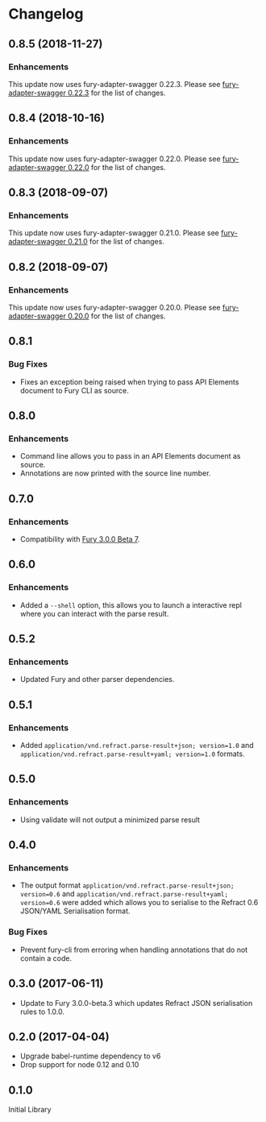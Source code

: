 # Changelog

## 0.8.5 (2018-11-27)

### Enhancements

This update now uses fury-adapter-swagger 0.22.3. Please see
[fury-adapter-swagger 0.22.3](https://github.com/apiaryio/fury-adapter-swagger/releases/tag/v0.22.3)
for the list of changes.

## 0.8.4 (2018-10-16)

### Enhancements

This update now uses fury-adapter-swagger 0.22.0. Please see
[fury-adapter-swagger 0.22.0](https://github.com/apiaryio/fury-adapter-swagger/releases/tag/v0.22.0)
for the list of changes.

## 0.8.3 (2018-09-07)

### Enhancements

This update now uses fury-adapter-swagger 0.21.0. Please see
[fury-adapter-swagger 0.21.0](https://github.com/apiaryio/fury-adapter-swagger/releases/tag/v0.21.0)
for the list of changes.

## 0.8.2 (2018-09-07)

### Enhancements

This update now uses fury-adapter-swagger 0.20.0. Please see
[fury-adapter-swagger 0.20.0](https://github.com/apiaryio/fury-adapter-swagger/releases/tag/v0.20.0)
for the list of changes.

## 0.8.1

### Bug Fixes

- Fixes an exception being raised when trying to pass API Elements document to
  Fury CLI as source.

## 0.8.0

### Enhancements

- Command line allows you to pass in an API Elements document as source.
- Annotations are now printed with the source line number.

## 0.7.0

### Enhancements

- Compatibility with [Fury 3.0.0 Beta 7](https://github.com/apiaryio/fury.js/releases/tag/v3.0.0-beta.7).

## 0.6.0

### Enhancements

- Added a `--shell` option, this allows you to launch a interactive repl where
  you can interact with the parse result.

## 0.5.2

### Enhancements

- Updated Fury and other parser dependencies.

## 0.5.1

### Enhancements

- Added `application/vnd.refract.parse-result+json; version=1.0`
  and `application/vnd.refract.parse-result+yaml; version=1.0`
  formats.

## 0.5.0

### Enhancements

- Using validate will not output a minimized parse result

## 0.4.0

### Enhancements

- The output format `application/vnd.refract.parse-result+json; version=0.6`
  and `application/vnd.refract.parse-result+yaml; version=0.6` were added which
  allows you to serialise to the Refract 0.6 JSON/YAML Serialisation format.

### Bug Fixes

- Prevent fury-cli from erroring when handling annotations that do not contain
  a code.

## 0.3.0 (2017-06-11)

- Update to Fury 3.0.0-beta.3 which updates Refract JSON serialisation rules to
  1.0.0.

## 0.2.0 (2017-04-04)

- Upgrade babel-runtime dependency to v6
- Drop support for node 0.12 and 0.10

## 0.1.0

Initial Library
